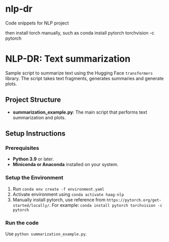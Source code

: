 # nlp-dr
Code snippets for NLP project


then install torch manually, such as 
conda install pytorch torchvision -c pytorch

# NLP-DR: Text summarization

Sample script to summarize text using the Hugging Face `transformers` library.
The script takes text fragments, generates summaries and generate plots.

## Project Structure

- **summarization_example.py**: The main script that performs text summarization and plots.

## Setup Instructions

### Prerequisites

- **Python 3.9** or later.
- **Miniconda or Anaconda** installed on your system.

### Setup the Environment

1. Run `conda env create -f environment.yaml`
2. Activate environment using `conda activate haag-nlp`
3. Manually install pytorch, use reference from `https://pytorch.org/get-started/locally/`.
    For example: `conda install pytorch torchvision -c pytorch`

### Run the code

Use `python summarization_example.py`.
